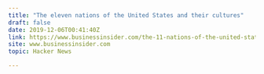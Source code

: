 ```yaml
---
title: "The eleven nations of the United States and their cultures"
draft: false
date: 2019-12-06T00:41:40Z
link: https://www.businessinsider.com/the-11-nations-of-the-united-states-2015-7?utm_medium=RSS&utm_source=hune#first-nation-most-of-whose-people-live-in-the-northern-part-of-the-country-is-made-up-of-native-americans-11
site: www.businessinsider.com
topic: Hacker News  

---
```

